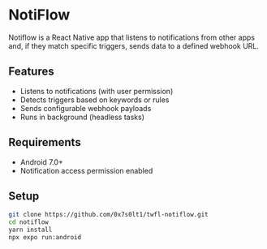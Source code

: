 # NotiFlow

Notiflow is a React Native app that listens to notifications from other apps and, if they match specific triggers, sends data to a defined webhook URL.

## Features
- Listens to notifications (with user permission)
- Detects triggers based on keywords or rules
- Sends configurable webhook payloads
- Runs in background (headless tasks)

## Requirements
- Android 7.0+
- Notification access permission enabled

## Setup
```bash
git clone https://github.com/0x7s0lt1/twfl-notiflow.git
cd notiflow
yarn install
npx expo run:android